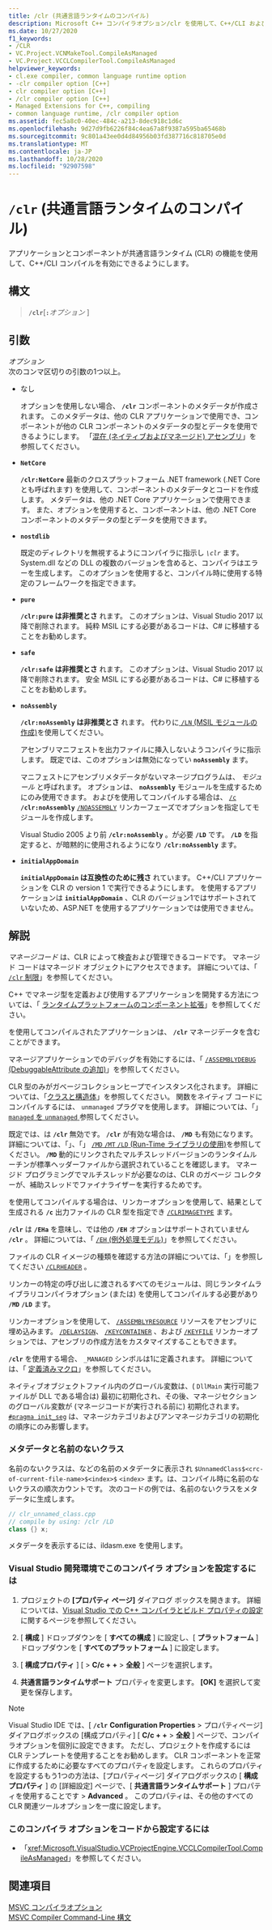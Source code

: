```yaml
---
title: /clr (共通言語ランタイムのコンパイル)
description: Microsoft C++ コンパイラオプション/clr を使用して、C++/CLI および C++ コードをマネージコードとしてコンパイルします。
ms.date: 10/27/2020
f1_keywords:
- /CLR
- VC.Project.VCNMakeTool.CompileAsManaged
- VC.Project.VCCLCompilerTool.CompileAsManaged
helpviewer_keywords:
- cl.exe compiler, common language runtime option
- -clr compiler option [C++]
- clr compiler option [C++]
- /clr compiler option [C++]
- Managed Extensions for C++, compiling
- common language runtime, /clr compiler option
ms.assetid: fec5a8c0-40ec-484c-a213-8dec918c1d6c
ms.openlocfilehash: 9d27d9fb6226f84c4ea67a8f9387a595ba65468b
ms.sourcegitcommit: 9c801a43ee0d4d84956b03fd387716c818705e0d
ms.translationtype: MT
ms.contentlocale: ja-JP
ms.lasthandoff: 10/28/2020
ms.locfileid: "92907598"
---
```

# <a name="clr-common-language-runtime-compilation"></a>`/clr` (共通言語ランタイムのコンパイル)

アプリケーションとコンポーネントが共通言語ランタイム (CLR) の機能を使用して、C++/CLI コンパイルを有効にできるようにします。

## <a name="syntax"></a>構文

> **`/clr`**\[**`:`**_オプション_ ]

## <a name="arguments"></a>引数

*オプション*\
次のコンマ区切りの引数の1つ以上。

- なし

   オプションを使用しない場合、 **`/clr`** コンポーネントのメタデータが作成されます。 このメタデータは、他の CLR アプリケーションで使用でき、コンポーネントが他の CLR コンポーネントのメタデータの型とデータを使用できるようにします。 「[混在 (ネイティブおよびマネージド) アセンブリ](../../dotnet/mixed-native-and-managed-assemblies.md)」を参照してください。

- **`NetCore`**

   **`/clr:NetCore`** 最新のクロスプラットフォーム .NET framework (.NET Core とも呼ばれます) を使用して、コンポーネントのメタデータとコードを作成します。 メタデータは、他の .NET Core アプリケーションで使用できます。 また、オプションを使用すると、コンポーネントは、他の .NET Core コンポーネントのメタデータの型とデータを使用できます。

- **`nostdlib`**

   既定のディレクトリを無視するようにコンパイラに指示し *`\clr`* ます。 System.dll などの DLL の複数のバージョンを含めると、コンパイラはエラーを生成します。 このオプションを使用すると、コンパイル時に使用する特定のフレームワークを指定できます。

- **`pure`**

   **`/clr:pure` は非推奨とさ** れます。 このオプションは、Visual Studio 2017 以降で削除されます。 純粋 MSIL にする必要があるコードは、C# に移植することをお勧めします。

- **`safe`**

   **`/clr:safe` は非推奨とさ** れます。 このオプションは、Visual Studio 2017 以降で削除されます。 安全 MSIL にする必要があるコードは、C# に移植することをお勧めします。

- **`noAssembly`**

   **`/clr:noAssembly` は非推奨とさ** れます。 代わりに[ `/LN` (MSIL モジュールの作成)](ln-create-msil-module.md)を使用してください。

   アセンブリマニフェストを出力ファイルに挿入しないようコンパイラに指示します。 既定では、このオプションは無効になってい **`noAssembly`** ます。

   マニフェストにアセンブリメタデータがないマネージプログラムは、 *モジュール* と呼ばれます。 オプションは、 **`noAssembly`** モジュールを生成するためにのみ使用できます。 およびを使用してコンパイルする場合は、 [`/c`](c-compile-without-linking.md) **`/clr:noAssembly`** [`/NOASSEMBLY`](noassembly-create-a-msil-module.md) リンカーフェーズでオプションを指定してモジュールを作成します。

   Visual Studio 2005 より前 **`/clr:noAssembly`** 。が必要 **`/LD`** です。 **`/LD`** を指定すると、が暗黙的に使用されるようになり **`/clr:noAssembly`** ます。

- **`initialAppDomain`**

   **`initialAppDomain` は互換性のために残さ** れています。 C++/CLI アプリケーションを CLR の version 1 で実行できるようにします。  を使用するアプリケーションは **`initialAppDomain`** 、CLR のバージョン1ではサポートされていないため、ASP.NET を使用するアプリケーションでは使用できません。

## <a name="remarks"></a>解説

*マネージコード* は、CLR によって検査および管理できるコードです。 マネージド コードはマネージド オブジェクトにアクセスできます。 詳細については、「 [ `/clr` 制限](clr-restrictions.md)」を参照してください。

C++ でマネージ型を定義および使用するアプリケーションを開発する方法については、「 [ランタイムプラットフォームのコンポーネント拡張](../../extensions/component-extensions-for-runtime-platforms.md)」を参照してください。

を使用してコンパイルされたアプリケーションは、 **`/clr`** マネージデータを含むことができます。

マネージアプリケーションでのデバッグを有効にするには、「 [ `/ASSEMBLYDEBUG` (DebuggableAttribute の追加)](assemblydebug-add-debuggableattribute.md)」を参照してください。

CLR 型のみがガベージコレクションヒープでインスタンス化されます。 詳細については、「[クラスと構造体](../../extensions/classes-and-structs-cpp-component-extensions.md)」を参照してください。 関数をネイティブ コードにコンパイルするには、 `unmanaged` プラグマを使用します。 詳細については、「」 [ `managed` を `unmanaged` ](../../preprocessor/managed-unmanaged.md)参照してください。

既定では、は **`/clr`** 無効です。 **`/clr`** が有効な場合は、 **`/MD`** も有効になります。 詳細については、「」、「」 [ `/MD` `/MT` `/LD` (Run-Time ライブラリの使用)](md-mt-ld-use-run-time-library.md)を参照してください。 **`/MD`** 動的にリンクされたマルチスレッドバージョンのランタイムルーチンが標準ヘッダーファイルから選択されていることを確認します。 マネージド プログラミングでマルチスレッドが必要なのは、CLR のガベージ コレクターが、補助スレッドでファイナライザーを実行するためです。

を使用してコンパイルする場合は、リンカーオプションを使用して、結果として生成される **`/c`** 出力ファイルの CLR 型を指定でき [`/CLRIMAGETYPE`](clrimagetype-specify-type-of-clr-image.md) ます。

**`/clr`** は **`/EHa`** を意味し、では他の **`/EH`** オプションはサポートされていません **`/clr`** 。 詳細については、「 [ `/EH` (例外処理モデル)](eh-exception-handling-model.md)」を参照してください。

ファイルの CLR イメージの種類を確認する方法の詳細については、「」を参照してください [`/CLRHEADER`](clrheader.md) 。

リンカーの特定の呼び出しに渡されるすべてのモジュールは、同じランタイムライブラリコンパイラオプション (または) を使用してコンパイルする必要があり **`/MD`** **`/LD`** ます。

リンカーオプションを使用して、 [`/ASSEMBLYRESOURCE`](assemblyresource-embed-a-managed-resource.md) リソースをアセンブリに埋め込みます。 [`/DELAYSIGN`](delaysign-partially-sign-an-assembly.md)、 [`/KEYCONTAINER`](keycontainer-specify-a-key-container-to-sign-an-assembly.md) 、および [`/KEYFILE`](keyfile-specify-key-or-key-pair-to-sign-an-assembly.md) リンカーオプションでは、アセンブリの作成方法をカスタマイズすることもできます。

**`/clr`** を使用する場合、 `_MANAGED` シンボルは1に定義されます。 詳細については、「 [定義済みマクロ](../../preprocessor/predefined-macros.md)」を参照してください。

ネイティブオブジェクトファイル内のグローバル変数は、( `DllMain` 実行可能ファイルが DLL である場合は) 最初に初期化され、その後、マネージセクションのグローバル変数が (マネージコードが実行される前に) 初期化されます。 [`#pragma init_seg`](../../preprocessor/init-seg.md) は、マネージカテゴリおよびアンマネージカテゴリの初期化の順序にのみ影響します。

### <a name="metadata-and-unnamed-classes"></a>メタデータと名前のないクラス

名前のないクラスは、などの名前のメタデータに表示され  `$UnnamedClass$<crc-of-current-file-name>$<index>$` `<index>` ます。は、コンパイル時に名前のないクラスの順次カウントです。 次のコードの例では、名前のないクラスをメタデータに生成します。

```cpp
// clr_unnamed_class.cpp
// compile by using: /clr /LD
class {} x;
```

メタデータを表示するには、ildasm.exe を使用します。

### <a name="to-set-this-compiler-option-in-the-visual-studio-development-environment"></a>Visual Studio 開発環境でこのコンパイラ オプションを設定するには

1. プロジェクトの **[プロパティ ページ]** ダイアログ ボックスを開きます。 詳細については、[Visual Studio での C++ コンパイラとビルド プロパティの設定](../working-with-project-properties.md)に関するページを参照してください。

1. [ **構成** ] ドロップダウンを [ **すべての構成** ] に設定し、[ **プラットフォーム** ] ドロップダウンを [ **すべてのプラットフォーム** ] に設定します。

1. [ **構成プロパティ** ] [  >  **C/c + +**  >  **全般** ] ページを選択します。

1. **共通言語ランタイムサポート** プロパティを変更します。 **[OK]** を選択して変更を保存します。

> [!NOTE]
> Visual Studio IDE では、[ **`/clr`** **Configuration Properties**  >  プロパティページ] ダイアログボックスの [構成プロパティ] [ **C/c + +**  >  **全般** ] ページで、コンパイラオプションを個別に設定できます。 ただし、プロジェクトを作成するには CLR テンプレートを使用することをお勧めします。 CLR コンポーネントを正常に作成するために必要なすべてのプロパティを設定します。 これらのプロパティを設定するもう1つの方法は、[プロパティページ] ダイアログボックスの [ **構成プロパティ** ] の [詳細設定] ページで、[ **共通言語ランタイムサポート** ] プロパティを使用することです  >  **Advanced** 。 このプロパティは、その他のすべての CLR 関連ツールオプションを一度に設定します。

### <a name="to-set-this-compiler-option-programmatically"></a>このコンパイラ オプションをコードから設定するには

- 「<xref:Microsoft.VisualStudio.VCProjectEngine.VCCLCompilerTool.CompileAsManaged>」を参照してください。

## <a name="see-also"></a>関連項目

[MSVC コンパイラオプション](compiler-options.md)\
[MSVC Compiler Command-Line 構文](compiler-command-line-syntax.md)
